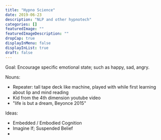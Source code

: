 ```yaml
---
title: "Hypno Science"
date: 2019-06-23
description: "NLP and other hypnotech"
categories: []
featuredImage: ""
featuredImageDescription: ""
dropCap: true
displayInMenu: false
displayInList: true
draft: false
---
```



Goal: Encourage specific emotional state; such as happy, sad, angry. 

Nouns:  
- Repeater: tall tape deck like machine, played with while first learning about lip and mind reading  
- Kid from the 4th dimension youtube video  
- "life is but a dream, Beyonce 2015"  

Ideas:  
- Embedded / Embodied Cognition  
- Imagine If; Suspended Belief  
- 